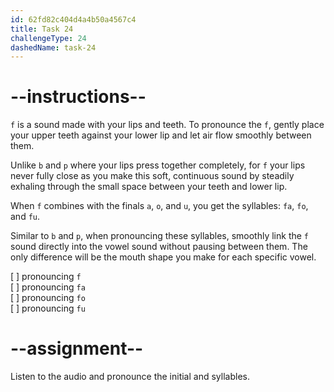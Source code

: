 ```yaml
---
id: 62fd82c404d4a4b50a4567c4
title: Task 24
challengeType: 24
dashedName: task-24
---
```


<!-- (Audio) A: f, fa, fo, fu -->

# --instructions--

`f` is a sound made with your lips and teeth. To pronounce the `f`, gently place your upper teeth against your lower lip and let air flow smoothly between them.

Unlike `b` and `p` where your lips press together completely, for `f` your lips never fully close as you make this soft, continuous sound by steadily exhaling through the small space between your teeth and lower lip.

When `f` combines with the finals `a`, `o`, and `u`, you get the syllables: `fa`, `fo`, and `fu`.

Similar to `b` and `p`, when pronouncing these syllables, smoothly link the `f` sound directly into the vowel sound without pausing between them. The only difference will be the mouth shape you make for each specific vowel.

[ ] pronouncing `f`  
[ ] pronouncing `fa`  
[ ] pronouncing `fo`  
[ ] pronouncing `fu`

# --assignment--

Listen to the audio and pronounce the initial and syllables.
